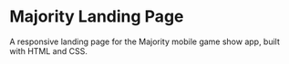 # Majority Landing Page

A responsive landing page for the Majority mobile game show app, built with HTML and CSS.
